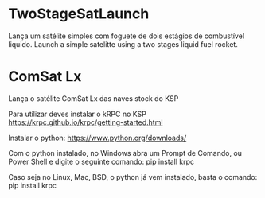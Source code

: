 # TwoStageSatLaunch
Lança um satélite simples com foguete de dois estágios de combustível liquido.
Launch a simple satelitte using a two stages liquid fuel rocket.

# ComSat Lx
Lança o satélite ComSat Lx das naves stock do KSP



Para utilizar deves instalar o kRPC no KSP https://krpc.github.io/krpc/getting-started.html

Instalar o python: https://www.python.org/downloads/

Com o python instalado, no Windows abra um Prompt de Comando, ou Power Shell e digite o seguinte comando: pip install krpc

Caso seja no Linux, Mac, BSD, o python já vem instalado, basta o comando: pip install krpc
